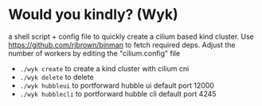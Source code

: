 # Would you kindly? (Wyk)

a shell script + config file to quickly create a cilium based kind cluster. Use https://github.com/rjbrown/binman to fetch required deps. Adjust the number of workers by editing the "cilium.config" file

* `./wyk create` to create a kind cluster with cilium cni
* `./wyk delete` to delete
* `./wyk hubbleui` to portforward hubble ui default port 12000
* `./wyk hubblecli` to portforward hubble cli default port 4245
